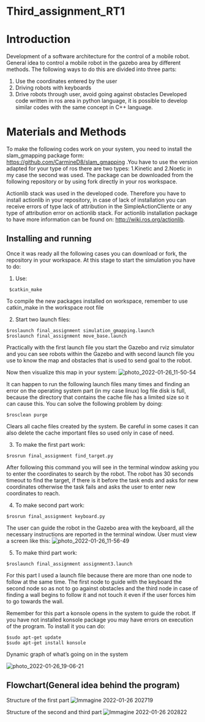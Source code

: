 # Third_assignment_RT1

Introduction
================================

Development of a software architecture for the control of a mobile robot. General idea to control a mobile robot in the gazebo area by different methods. The following ways to do this are divided into three parts:

1. Use the coordinates entered by the user 
2. Driving robots with keyboards
3. Drive robots through user, avoid going against obstacles
Developed code written in ros area in python language, it is possible to develop similar codes with the same concept in C++ language.

Materials and Methods
=========================

To make the following codes work on your system, you need to install the slam_gmapping package form: https://github.com/CarmineD8/slam_gmapping .You have to use the version adapted for your type of ros there are two types: 1.Kinetic and 2.Noetic in my case the second was used. The package can be downloaded from the following repository or by using fork directly in your ros workspace.

Actionlib stack was used in the developed code. Therefore you have to install actionlib in your repository, in case of lack of installation you can receive errors of type lack of attribution in the SimpleActionCliente or any type of attribution error on actionlib stack. For actionlib installation package to have more information can be found on: http://wiki.ros.org/actionlib.

Installing and running
----------------------
Once it was ready all the following cases you can download or fork, the repository in your workspace. At this stage to start the simulation you have to do:

1. Use: 
```
 $catkin_make
```
To compile the new packages installed on workspace, remember to use catkin_make in the workspace root file

2. Start two launch files:
```
$roslaunch final_assignment simulation_gmapping.launch
$roslaunch final_assignment move_base.launch
```
Practically with the first launch file you start the Gazebo and rviz simulator and you can see robots within the Gazebo and with second launch file you use to know the map and obstacles that is used to send goal to the robot.

Now then visualize this map in your system:
![photo_2022-01-26_11-50-54](https://user-images.githubusercontent.com/80394968/151150507-fb636911-7eff-4a1c-8d6b-32914645cd42.jpg)

It can happen to run the following launch files many times and finding an error on the operating system part (in my case linux) log file disk is full, because the directory that contains the cache file has a limited size so it can cause this. You can solve the following problem by doing:
```
$rosclean purge
```
Clears all cache files created by the system. Be careful in some cases it can also delete the cache important files so used only in case of need.

3. To make the first part work:
```
$rosrun final_assignment find_target.py
```
After following this command you will see in the terminal window asking you to enter the coordinates to search by the robot. The robot has 30 seconds timeout to find the target, if there is it before the task ends and asks for new coordinates otherwise the task fails and asks the user to enter new coordinates to reach.

4. To make second part work:
```
$rosrun final_assignment keyboard.py
```
The user can guide the robot in the Gazebo area with the keyboard, all the necessary instructions are reported in the terminal window. User must view a screen like this:
![photo_2022-01-26_11-56-49](https://user-images.githubusercontent.com/80394968/151151753-6be09f8f-6fc7-4b94-9e5d-114f78c9aae0.jpg)

5. To make third part work:
```
$roslaunch final_assignment assignment3.launch
```
For this part I used a launch file because there are more than one node to follow at the same time. The first node to guide with the keyboard the second node so as not to go against obstacles and the third node in case of finding a wall begins to follow it and not touch it even if the user forces him to go towards the wall.

Remember for this part a konsole opens in the system to guide the robot. If you have not installed konsole package you may have errors on execution of the program. To install it you can do: 
```
$sudo apt-get update
$sudo apt-get install konsole
```
Dynamic graph of what’s going on in the system

![photo_2022-01-26_19-06-21](https://user-images.githubusercontent.com/80394968/151221363-f6d84de5-d43d-46db-ab85-bd5434a9b2ae.jpg)

Flowchart(General idea behind the program)
----------------------
Structure of the first part
![Immagine 2022-01-26 202719](https://user-images.githubusercontent.com/80394968/151232902-d5e477ba-b2c5-4b06-aea0-e8fb43b75c78.jpg)

Structure of the second and third part
![Immagine 2022-01-26 202822](https://user-images.githubusercontent.com/80394968/151233142-af56c67a-9ed2-47b2-88bd-e73f8d451c0e.jpg)


